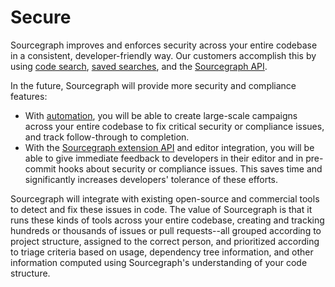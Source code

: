 # Secure

Sourcegraph improves and enforces security across your entire codebase in a consistent, developer-friendly way. Our customers accomplish this by using [code search](../../user/search/index.md), [saved searches](../../user/search/saved_searches.md), and the [Sourcegraph API](../../api/graphql/index.md).

In the future, Sourcegraph will provide more security and compliance features:

- With [automation](https://about.sourcegraph.com/product/automation), you will be able to create large-scale campaigns across your entire codebase to fix critical security or compliance issues, and track follow-through to completion.
- With the [Sourcegraph extension API](../../extensions/index.md) and editor integration, you will be able to give immediate feedback to developers in their editor and in pre-commit hooks about security or compliance issues. This saves time and significantly increases developers' tolerance of these efforts.

Sourcegraph will integrate with existing open-source and commercial tools to detect and fix these issues in code. The value of Sourcegraph is that it runs these kinds of tools across your entire codebase, creating and tracking hundreds or thousands of issues or pull requests--all grouped according to project structure, assigned to the correct person, and prioritized according to triage criteria based on usage, dependency tree information, and other information computed using Sourcegraph's understanding of your code structure.
